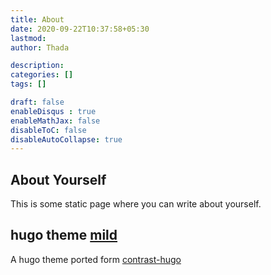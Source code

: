 ```yaml
---
title: About
date: 2020-09-22T10:37:58+05:30
lastmod: 
author: Thada

description: 
categories: []
tags: []

draft: false
enableDisqus : true
enableMathJax: false
disableToC: false
disableAutoCollapse: true
---
```


## About Yourself

This is some static page where you can write about yourself.

## hugo theme [mild](https://github.com/mildronize/mild-theme)

A hugo theme ported form [contrast-hugo](https://github.com/niklasbuschmann/contrast-hugo)
